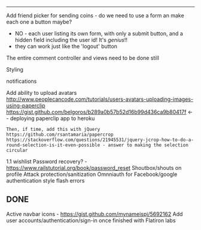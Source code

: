 

----

  Add friend picker for sending coins - do we need to use a form an make each one a button maybe?
  - NO - each user listing its own form, with only a submit button, and a hidden field including the user id! It's *genius*!!
  - they can work just like the 'logout' button

  The entire comment controller and views need to be done still

  Styling

  notifications

  Add ability to upload avatars
    http://www.peoplecancode.com/tutorials/users-avatars-uploading-images-using-paperclip
    https://gist.github.com/belgoros/b289a0b57b52d16b99d436ca9b80417f <-- deploying paperclip app to heroku

    Then, if time, add this with jQuery
    https://github.com/rsantamaria/papercrop
    https://stackoverflow.com/questions/21945531/jquery-jcrop-how-to-do-a-round-selection-is-it-even-possible - answer to making the selection circular

  1.1 wishlist
      Password recovery? - https://www.railstutorial.org/book/password_reset
      Shoutbox/shouts on profile
      Attack protection/sanitization
      Omnniauth for Facebook/google authentication
      style flash errors



DONE
----
  Active navbar icons - https://gist.github.com/mynameispj/5692162
  Add user accounts/authentication/sign-in once finished with Flatiron labs
